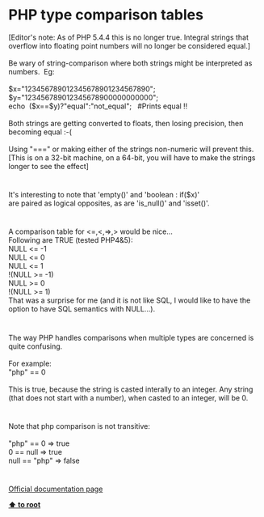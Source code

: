 # PHP type comparison tables




<div class="phpcode"><span class="html">
[Editor&apos;s note: As of PHP 5.4.4 this is no longer true. Integral strings that overflow into floating point numbers will no longer be considered equal.]
<br>
<br>Be wary of string-comparison where both strings might be interpreted as numbers.&#xA0; Eg:
<br>
<br>$x=&quot;123456789012345678901234567890&quot;; $y=&quot;123456789012345678900000000000&quot;;
<br>echo&#xA0; ($x==$y)?&quot;equal&quot;:&quot;not_equal&quot;;&#xA0;&#xA0; #Prints equal !!
<br>
<br>Both strings are getting converted to floats, then losing precision, then becoming equal :-(
<br>
<br>Using &quot;===&quot; or making either of the strings non-numeric will prevent this.
<br>[This is on a 32-bit machine, on a 64-bit, you will have to make the strings longer to see the effect]</span>
</div>
  

#


<div class="phpcode"><span class="html">
It&apos;s interesting to note that &apos;empty()&apos; and &apos;boolean : if($x)&apos;<br>are paired as logical opposites, as are &apos;is_null()&apos; and &apos;isset()&apos;.</span>
</div>
  

#


<div class="phpcode"><span class="html">
A comparison table for &lt;=,&lt;,=&gt;,&gt; would be nice...<br>Following are TRUE (tested PHP4&amp;5):<br>NULL &lt;= -1<br>NULL &lt;= 0<br>NULL &lt;= 1<br>!(NULL &gt;= -1)<br>NULL &gt;= 0<br>!(NULL &gt;= 1)<br>That was a surprise for me (and it is not like SQL, I would like to have the option to have SQL semantics with NULL...).</span>
</div>
  

#


<div class="phpcode"><span class="html">
The way PHP handles comparisons when multiple types are concerned is quite confusing.<br><br>For example:<br>&quot;php&quot; == 0<br><br>This is true, because the string is casted interally to an integer. Any string (that does not start with a number), when casted to an integer, will be 0.</span>
</div>
  

#


<div class="phpcode"><span class="html">
Note that php comparison is not transitive:<br><br>&quot;php&quot; == 0 =&gt; true<br>0 == null =&gt; true<br>null == &quot;php&quot; =&gt; false</span>
</div>
  

#

[Official documentation page](https://www.php.net/manual/en/types.comparisons.php)

**[⬆ to root](/)**